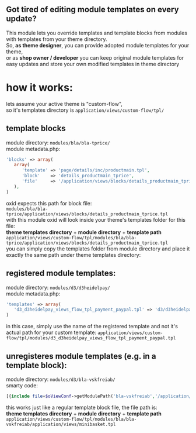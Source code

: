 ## Got tired of editing module templates on every update? 
This module lets you override templates and template blocks from modules with templates from your theme directory.  
So, **as theme designer**, you can provide adopted module templates for your theme,   
or as **shop owner / developer** you can keep original module templates for easy updates and store your own modified templates in theme directory

# how it works:
lets assume your active theme is "custom-flow",  
so it's templates directory is ``application/views/custom-flow/tpl/``

## template blocks
module directory: ``modules/bla/bla-tprice/``  
module metadata.php:
````php
'blocks' => array(
   array(
      'template' => 'page/details/inc/productmain.tpl',
      'block'    => 'details_productmain_tprice',
      'file'     => '/application/views/blocks/details_productmain_tprice.tpl'
   ),
)
````
oxid expects this path for block file:  
````modules/bla/bla-tprice/application/views/blocks/details_productmain_tprice.tpl````  
with this module oxid will look inside your theme's templates folder for this file:  
**theme templates directory** + **module directory** + **template path**  
````application/views/custom-flow/tpl/modules/bla/bla-tprice/application/views/blocks/details_productmain_tprice.tpl````  
you can simply copy the templates folder from module directory and place it exactly  the same path under theme templates directory:

## registered module templates:
module directory: ``modules/d3/d3heidelpay/``  
module metadata.php:
````php
'templates' => array(
   'd3_d3heidelpay_views_flow_tpl_payment_paypal.tpl' => 'd3/d3heidelpay/views/flow/tpl/payment/paypal.tpl'
)
````
in this case, simply use the name of the registered template and not it's actual path for your custom template:
````application/views/custom-flow/tpl/modules/d3_d3heidelpay_views_flow_tpl_payment_paypal.tpl````

## unregisteres module templates (e.g. in a template block):
module directory: ``modules/d3/bla-vskfreiab/``  
smarty code:  
````php
[{include file=$oViewConf->getModulePath('bla-vskfreiab','/application/views/minibasket.tpl')}]
````  
this works just like a regular template block file, the file path is:   
**theme templates directory** + **module directory** + **template path**   
````application/views/custom-flow/tpl/modules/bla/bla-vskfreiab/application/views/minibasket.tpl````  
